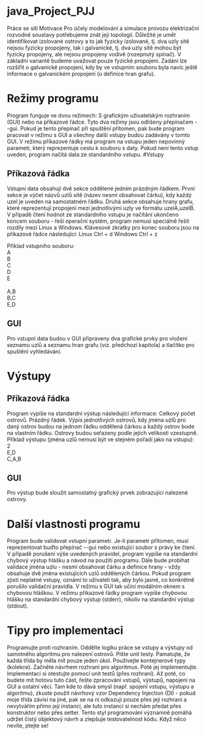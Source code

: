 # java_Project_PJJ

Práce se sítí
Motivace
Pro účely modelování a simulace provozu elektrizační rozvodné soustavy potřebujeme znát
její topologii. Důležité je umět identifikovat izolované ostrovy a to jak fyzicky izolované, tj.
dva uzly sítě nejsou fyzicky propojeny, tak i galvanické, tj. dva uzly sítě mohou být fyzicky
propojeny, ale nejsou propojeny vodivě (rozepnutý spínač). V základní variantě budeme
uvažovat pouze fyzické propojení. Zadání lze rozšířit o galvanické propojení, kdy by ve
vstupním souboru byla navíc ještě informace o galvanickém propojení (u definice hran
grafu).
# Režimy programu
Program funguje ve dvou režimech: S grafickým uživatelským rozhraním (GUI) nebo na
příkazové řádce. Tyto dva režimy jsou odlišeny přepínačem --gui. Pokud je tento přepínač
při spuštění přítomen, pak bude program pracovat v režimu s GUI a všechny další vstupy
budou zadávány v tomto GUI. V režimu příkazové řádky má program na vstupu jeden
nepovinný parametr, který reprezentuje cestu k souboru s daty. Pokud není tento vstup
uveden, program načítá data ze standardního vstupu.
#Vstupy
## Příkazová řádka
Vstupní data obsahují dvě sekce oddělené jedním prázdným řádkem. První sekce je výčet
názvů uzlů sítě (název nesmí obsahovat čárku), kdy každý uzel je uveden na samostatném
řádku. Druhá sekce obsahuje hrany grafu, které reprezentují propojení mezi jednotlivými
uzly ve formátu uzelA,uzelB. V případě čtení hodnot ze standardního vstupu je načítání
ukončeno koncem souboru - řeší operační systém, program nemusí speciálně řešit rozdíly
mezi Linux a Windows. Klávesové zkratky pro konec souboru jsou na příkazové řádce
následující:
Linux Ctrl + d
Windows Ctrl + z

Příklad vstupního souboru:
<br />
A <br />
B <br />
C <br />
D <br />
E <br />
<br />
A,B <br />
B,C <br />
E,D <br />
## GUI
Pro vstupní data budou v GUI připraveny dva grafické prvky pro vložení seznamu uzlů a
seznamu hran grafu (viz. předchozí kapitola) a tlačítko pro spuštění vyhledávání.
# Výstupy
## Příkazová řádka
Program vypíše na standardní výstup následující informace:
Celkový počet ostrovů.
Prázdný řádek.
Výpis jednotlivých ostrovů, kdy jména uzlů pro daný ostrov budou na jednom řádku
oddělená čárkou a každý ostrov bude na vlastním řádku. Ostrovy budou seřazeny
podle jejich velikosti vzestupně.
Příklad výstupu (jména uzlů nemusí být ve stejném pořadí jako na vstupu):
<br />
2
<br />
E,D <br />
C,A,B <br />
## GUI
Pro výstup bude sloužit samostatný grafický prvek zobrazující nalezené ostrovy.
# Další vlastnosti programu
Program bude validovat vstupní parametr. Je-li parametr přítomen, musí reprezentovat
buďto přepínač --gui nebo existující soubor s právy ke čtení. V případě porušení výše
uvedených pravidel, program vypíše na standardní chybový výstup hlášku a návod na
použití programu.
Dále bude probíhat validace jména uzlu - nesmí obsahovat čárku a definice hrany - vždy
obsahuje dvě jména existujících uzlů oddělených čárkou. Pokud program zjistí neplatné
vstupy, oznámí to uživateli tak, aby bylo jasné, co konkrétně porušilo validační pravidla. V
režimu s GUI tak učiní modálním oknem s chybovou hláškou. V režimu příkazové řádky
program vypíše chybovou hlášku na standardní chybový výstup (stderr), nikoliv na
standardní výstup (stdout).
# Tipy pro implementaci
Programujte proti rozhraním. Oddělte logiku práce se vstupy a výstupy od samotného
algoritmu pro nalezení ostrovů. Pište unit testy. Pamatujte, že každá třída by měla mít
pouze jeden úkol. Používejte kontejnerové typy (kolekce).
Začněte návrhem rozhraní pro algoritmus. Poté jej implementujte. Implementaci si
otestujte pomocí unit testů (přes rozhraní). Až poté, co budete mít hotovu tuto část, řešte
zpracování vstupů, výstupů, napojení na GUI a ostatní věci.
Tam kde to dává smysl (např. spojení vstupu, výstupu a algoritmu), zkuste použít návrhový
vzor Dependency Injection (DI) - pokud moje třída závisí na jiné, pak se na ni odkazuji
pouze přes její rozhraní a nevytvářím přímo její instanci, ale tuto instanci si nechám předat
přes konstruktor nebo přes setter. Tento styl programování významně pomáhá udržet čistý
objektový návrh a zlepšuje testovatelnost kódu.
Když něco nevíte, ptejte se!
